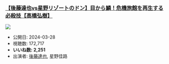 ### [【後藤達也vs星野リゾートのドン】目から鱗！危機旅館を再生する必殺技【高橋弘樹】](https://www.youtube.com/watch?v=4yAHRBlwFgU)
[![](https://img.youtube.com/vi/4yAHRBlwFgU/sddefault.jpg)](https://www.youtube.com/watch?v=4yAHRBlwFgU)
-   公開日: 2024-03-28
-   視聴数: 172,717
-   **いいね数: 2,251**
-   出演者: [後藤達也](/rehacq_fan/people/後藤達也 "wikilink"), 星野佳路
